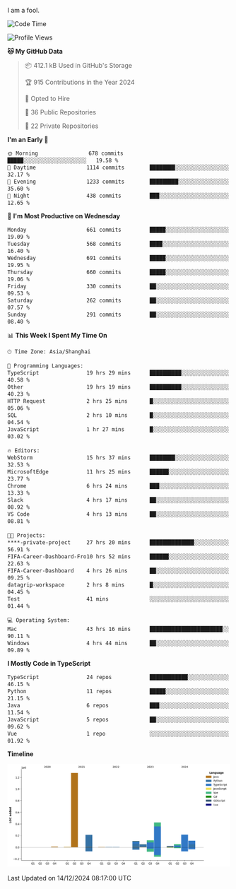 I am a fool.

<!--START_SECTION:waka-->
![Code Time](http://img.shields.io/badge/Code%20Time-2%2C264%20hrs%206%20mins-blue)

![Profile Views](http://img.shields.io/badge/Profile%20Views-4-blue)

**🐱 My GitHub Data** 

> 📦 412.1 kB Used in GitHub's Storage 
 > 
> 🏆 915 Contributions in the Year 2024
 > 
> 💼 Opted to Hire
 > 
> 📜 36 Public Repositories 
 > 
> 🔑 22 Private Repositories 
 > 
**I'm an Early 🐤** 

```text
🌞 Morning                678 commits         █████░░░░░░░░░░░░░░░░░░░░   19.58 % 
🌆 Daytime                1114 commits        ████████░░░░░░░░░░░░░░░░░   32.17 % 
🌃 Evening                1233 commits        █████████░░░░░░░░░░░░░░░░   35.60 % 
🌙 Night                  438 commits         ███░░░░░░░░░░░░░░░░░░░░░░   12.65 % 
```
📅 **I'm Most Productive on Wednesday** 

```text
Monday                   661 commits         █████░░░░░░░░░░░░░░░░░░░░   19.09 % 
Tuesday                  568 commits         ████░░░░░░░░░░░░░░░░░░░░░   16.40 % 
Wednesday                691 commits         █████░░░░░░░░░░░░░░░░░░░░   19.95 % 
Thursday                 660 commits         █████░░░░░░░░░░░░░░░░░░░░   19.06 % 
Friday                   330 commits         ██░░░░░░░░░░░░░░░░░░░░░░░   09.53 % 
Saturday                 262 commits         ██░░░░░░░░░░░░░░░░░░░░░░░   07.57 % 
Sunday                   291 commits         ██░░░░░░░░░░░░░░░░░░░░░░░   08.40 % 
```


📊 **This Week I Spent My Time On** 

```text
🕑︎ Time Zone: Asia/Shanghai

💬 Programming Languages: 
TypeScript               19 hrs 29 mins      ██████████░░░░░░░░░░░░░░░   40.58 % 
Other                    19 hrs 19 mins      ██████████░░░░░░░░░░░░░░░   40.23 % 
HTTP Request             2 hrs 25 mins       █░░░░░░░░░░░░░░░░░░░░░░░░   05.06 % 
SQL                      2 hrs 10 mins       █░░░░░░░░░░░░░░░░░░░░░░░░   04.54 % 
JavaScript               1 hr 27 mins        █░░░░░░░░░░░░░░░░░░░░░░░░   03.02 % 

🔥 Editors: 
WebStorm                 15 hrs 37 mins      ████████░░░░░░░░░░░░░░░░░   32.53 % 
MicrosoftEdge            11 hrs 25 mins      ██████░░░░░░░░░░░░░░░░░░░   23.77 % 
Chrome                   6 hrs 24 mins       ███░░░░░░░░░░░░░░░░░░░░░░   13.33 % 
Slack                    4 hrs 17 mins       ██░░░░░░░░░░░░░░░░░░░░░░░   08.92 % 
VS Code                  4 hrs 13 mins       ██░░░░░░░░░░░░░░░░░░░░░░░   08.81 % 

🐱‍💻 Projects: 
****-private-project     27 hrs 20 mins      ██████████████░░░░░░░░░░░   56.91 % 
FIFA-Career-Dashboard-Fro10 hrs 52 mins      ██████░░░░░░░░░░░░░░░░░░░   22.63 % 
FIFA-Career-Dashboard    4 hrs 26 mins       ██░░░░░░░░░░░░░░░░░░░░░░░   09.25 % 
datagrip-workspace       2 hrs 8 mins        █░░░░░░░░░░░░░░░░░░░░░░░░   04.45 % 
Test                     41 mins             ░░░░░░░░░░░░░░░░░░░░░░░░░   01.44 % 

💻 Operating System: 
Mac                      43 hrs 16 mins      ███████████████████████░░   90.11 % 
Windows                  4 hrs 44 mins       ██░░░░░░░░░░░░░░░░░░░░░░░   09.89 % 
```

**I Mostly Code in TypeScript** 

```text
TypeScript               24 repos            ████████████░░░░░░░░░░░░░   46.15 % 
Python                   11 repos            █████░░░░░░░░░░░░░░░░░░░░   21.15 % 
Java                     6 repos             ███░░░░░░░░░░░░░░░░░░░░░░   11.54 % 
JavaScript               5 repos             ██░░░░░░░░░░░░░░░░░░░░░░░   09.62 % 
Vue                      1 repo              ░░░░░░░░░░░░░░░░░░░░░░░░░   01.92 % 
```



**Timeline**

![Lines of Code chart](https://raw.githubusercontent.com/VeejaLiu/VeejaLiu/master/assets/bar_graph.png)


 Last Updated on 14/12/2024 08:17:00 UTC
<!--END_SECTION:waka-->
